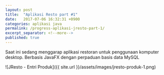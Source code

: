 ```yaml
---
layout: post
title:  "Aplikasi Resto part #1"
date:   2017-07-06 16:32:31 +0900
categories: aplikasi java
permalink: /progress-aplikasi-jresto-part-1/
excerpt_separator: <!--more-->
published: true
---
```

Saat ini sedang menggarap aplikasi restoran untuk penggunaan komputer desktop. Berbasis JavaFX dengan perpaduan basis data MySQL<!--more-->

![JResto - Entri Produk]({{ site.url }}/assets/images/jresto-produk-1.png)
